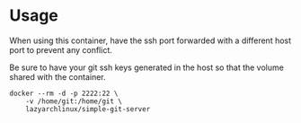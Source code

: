 

# Usage
When using this container, have the  ssh port forwarded with a different host port to prevent any conflict.

Be sure to have your git ssh keys generated in the host so that the volume shared with the container.

```
docker --rm -d -p 2222:22 \
    -v /home/git:/home/git \
    lazyarchlinux/simple-git-server
```
